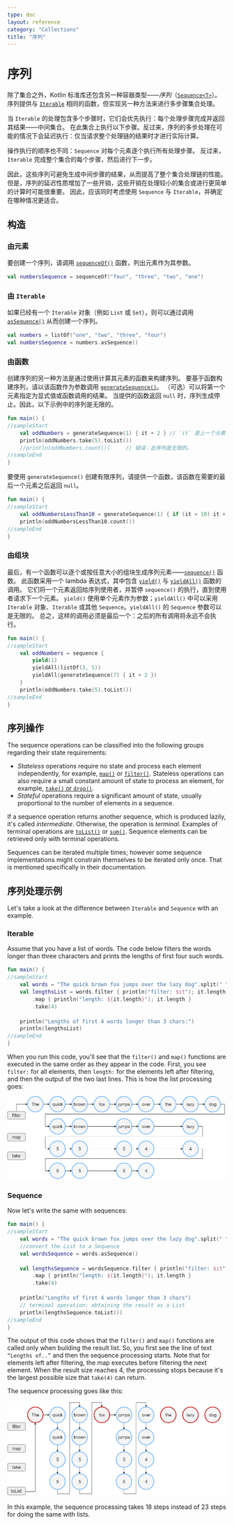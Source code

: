 ```yaml
---
type: doc
layout: reference
category: "Collections"
title: "序列"
---
```


# 序列

除了集合之外，Kotlin 标准库还包含另一种容器类型——_序列_（[`Sequence<T>`](https://kotlinlang.org/api/latest/jvm/stdlib/kotlin.sequences/-sequence/index.html)）。
序列提供与 [`Iterable`](https://kotlinlang.org/api/latest/jvm/stdlib/kotlin.collections/-iterable/index.html) 相同的函数，但实现另一种方法来进行多步骤集合处理。

当 `Iterable` 的处理包含多个步骤时，它们会优先执行：每个处理步骤完成并返回其结果——中间集合。
在此集合上执行以下步骤。反过来，序列的多步处理在可能的情况下会延迟执行：仅当请求整个处理链的结果时才进行实际计算。

操作执行的顺序也不同：`Sequence` 对每个元素逐个执行所有处理步骤。
反过来，`Iterable` 完成整个集合的每个步骤，然后进行下一步。

因此，这些序列可避免生成中间步骤的结果，从而提高了整个集合处理链的性能。
但是，序列的延迟性质增加了一些开销，这些开销在处理较小的集合或进行更简单的计算时可能很重要。
因此，应该同时考虑使用 `Sequence` 与 `Iterable`，并确定在哪种情况更适合。

## 构造

### 由元素
要创建一个序列，请调用 [`sequenceOf()`](https://kotlinlang.org/api/latest/jvm/stdlib/kotlin.sequences/sequence-of.html) 函数，列出元素作为其参数。



```kotlin
val numbersSequence = sequenceOf("four", "three", "two", "one")
```


### 由 `Iterable`
如果已经有一个 `Iterable` 对象（例如 `List` 或 `Set`），则可以通过调用 [`asSequence()`](https://kotlinlang.org/api/latest/jvm/stdlib/kotlin.collections/as-sequence.html) 从而创建一个序列。



```kotlin
val numbers = listOf("one", "two", "three", "four")
val numbersSequence = numbers.asSequence()

```


### 由函数
创建序列的另一种方法是通过使用计算其元素的函数来构建序列。
要基于函数构建序列，请以该函数作为参数调用 [`generateSequence()`](https://kotlinlang.org/api/latest/jvm/stdlib/kotlin.sequences/generate-sequence.html)。
（可选）可以将第一个元素指定为显式值或函数调用的结果。
当提供的函数返回 `null` 时，序列生成停止。因此，以下示例中的序列是无限的。



```kotlin
fun main() {
//sampleStart
    val oddNumbers = generateSequence(1) { it + 2 } // `it` 是上一个元素
    println(oddNumbers.take(5).toList())
    //println(oddNumbers.count())     // 错误：此序列是无限的。
//sampleEnd
}
```


要使用 `generateSequence()` 创建有限序列，请提供一个函数，该函数在需要的最后一个元素之后返回 `null`。



```kotlin
fun main() {
//sampleStart
    val oddNumbersLessThan10 = generateSequence(1) { if (it < 10) it + 2 else null }
    println(oddNumbersLessThan10.count())
//sampleEnd
}
```


### 由组块

最后，有一个函数可以逐个或按任意大小的组块生成序列元素——[`sequence()`](https://kotlinlang.org/api/latest/jvm/stdlib/kotlin.sequences/sequence.html) 函数。
此函数采用一个 lambda 表达式，其中包含 [`yield()`](https://kotlinlang.org/api/latest/jvm/stdlib/kotlin.sequences/-sequence-scope/yield.html) 与 [`yieldAll()`](https://kotlinlang.org/api/latest/jvm/stdlib/kotlin.sequences/-sequence-scope/yield-all.html) 函数的调用。
它们将一个元素返回给序列使用者，并暂停 `sequence()` 的执行，直到使用者请求下一个元素。
`yield()` 使用单个元素作为参数；`yieldAll()` 中可以采用 `Iterable` 对象、`Iterable` 或其他 `Sequence`。`yieldAll()` 的 `Sequence` 参数可以是无限的。 总之，这样的调用必须是最后一个：之后的所有调用将永远不会执行。



```kotlin
fun main() {
//sampleStart
    val oddNumbers = sequence {
        yield(1)
        yieldAll(listOf(3, 5))
        yieldAll(generateSequence(7) { it + 2 })
    }
    println(oddNumbers.take(5).toList())
//sampleEnd
}
```


## 序列操作

The sequence operations can be classified into the following groups regarding their state requirements:

* _Stateless_ operations require no state and process each element independently, for example, [`map()`](collection-transformations.html#映射) or [`filter()`](collection-filtering.html).
   Stateless operations can also require a small constant amount of state to process an element, for example, [`take()` or `drop()`](collection-parts.html).
* _Stateful_ operations require a significant amount of state, usually proportional to the number of elements in a sequence.

If a sequence operation returns another sequence, which is produced lazily, it's called _intermediate_.
Otherwise, the operation is _terminal_. Examples of terminal operations are [`toList()`](constructing-collections.html#复制) or [`sum()`](collection-aggregate.html). Sequence elements can be retrieved only with terminal operations.

Sequences can be iterated multiple times; however some sequence implementations might constrain themselves to be iterated only once. That is mentioned specifically in their documentation.

## 序列处理示例

Let's take a look at the difference between `Iterable` and `Sequence` with an example. 

### Iterable

Assume that you have a list of words. The code below filters the words longer than three characters and prints the lengths of first four such words.



```kotlin
fun main() {    
//sampleStart
    val words = "The quick brown fox jumps over the lazy dog".split(" ")
    val lengthsList = words.filter { println("filter: $it"); it.length > 3 }
        .map { println("length: ${it.length}"); it.length }
        .take(4)

    println("Lengths of first 4 words longer than 3 chars:")
    println(lengthsList)
//sampleEnd
}
```


When you run this code, you'll see that the `filter()` and `map()` functions are executed in the same order as they appear in the code.
First, you see `filter:` for all elements, then `length:` for the elements left after filtering, and then the output of the two last lines. 
This is how the list processing goes:

![List processing](/assets/images/reference/sequences/list-processing.png)

### Sequence

Now let's write the same with sequences:



```kotlin
fun main() {
//sampleStart
    val words = "The quick brown fox jumps over the lazy dog".split(" ")
    //convert the List to a Sequence
    val wordsSequence = words.asSequence()

    val lengthsSequence = wordsSequence.filter { println("filter: $it"); it.length > 3 }
        .map { println("length: ${it.length}"); it.length }
        .take(4)

    println("Lengths of first 4 words longer than 3 chars")
    // terminal operation: obtaining the result as a List
    println(lengthsSequence.toList())
//sampleEnd
}
```


The output of this code shows that the `filter()` and `map()` functions are called only when building the result list.
So, you first see the line of text `“Lengths of..”` and then the sequence processing starts.
Note that for elements left after filtering, the map executes before filtering the next element.
When the result size reaches 4, the processing stops because it's the largest possible size that `take(4)` can return.

The sequence processing goes like this:

![Sequences processing](/assets/images/reference/sequences/sequence-processing.png)

In this example, the sequence processing takes 18 steps instead of 23 steps for doing the same with lists.
